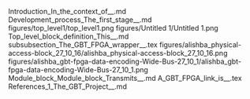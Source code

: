 Introduction_In_the_context_of__.md
Development_process_The_first_stage__.md
figures/top_level1/top_level1.png
figures/Untitled 1/Untitled 1.png
Top_level_block_definition_This__.md
subsubsection_The_GBT_FPGA_wrapper__.tex
figures/alishba_physical-access-block_27_10_16/alishba_physical-access-block_27_10_16.png
figures/alishba_gbt-fpga-data-encoding-Wide-Bus-27_10_1/alishba_gbt-fpga-data-encoding-Wide-Bus-27_10_1.png
Module_block_Module_block_Transmits__.md
A_GBT_FPGA_link_is__.tex
References_1_The_GBT_Project__.md